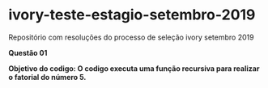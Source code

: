 # ivory-teste-estagio-setembro-2019
Repositório com resoluções do processo de seleção ivory setembro 2019

<strong>Questão 01
  
  <strong>Objetivo do codigo: </strong>O codigo executa uma função recursiva para realizar o fatorial do número 5.
  
